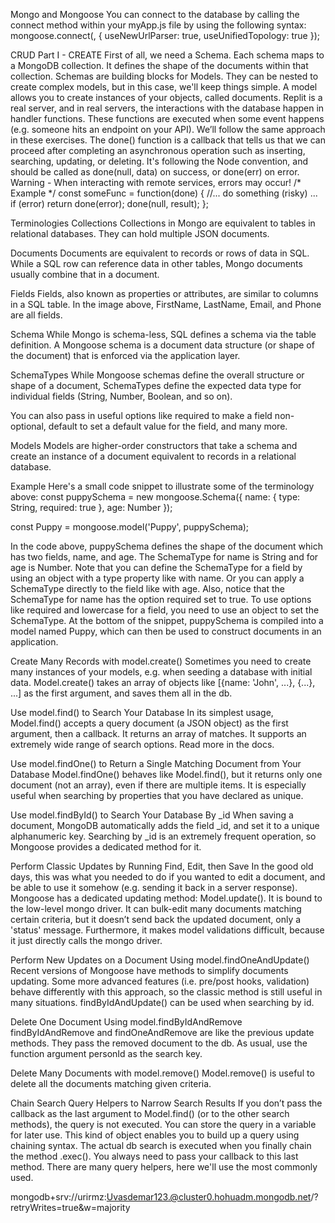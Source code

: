 Mongo and Mongoose
You can connect to the database by calling the connect method within your myApp.js file by using the following syntax:
mongoose.connect(<Your URI>, { useNewUrlParser: true, useUnifiedTopology: true });

CRUD Part I - CREATE
First of all, we need a Schema. Each schema maps to a MongoDB collection. It defines the shape of the documents within that collection. Schemas are building blocks for Models. They can be nested to create complex models, but in this case, we'll keep things simple. A model allows you to create instances of your objects, called documents.
Replit is a real server, and in real servers, the interactions with the database happen in handler functions. These functions are executed when some event happens (e.g. someone hits an endpoint on your API). We’ll follow the same approach in these exercises. The done() function is a callback that tells us that we can proceed after completing an asynchronous operation such as inserting, searching, updating, or deleting. It's following the Node convention, and should be called as done(null, data) on success, or done(err) on error.
Warning - When interacting with remote services, errors may occur!
/* Example */
const someFunc = function(done) {
  //... do something (risky) ...
  if (error) return done(error);
  done(null, result);
};

Terminologies
Collections
Collections in Mongo are equivalent to tables in relational databases. They can hold multiple JSON documents.

Documents
Documents are equivalent to records or rows of data in SQL. While a SQL row can reference data in other tables, Mongo documents usually combine that in a document.

Fields
Fields, also known as properties or attributes, are similar to columns in a SQL table. In the image above, FirstName, LastName, Email, and Phone are all fields.

Schema
While Mongo is schema-less, SQL defines a schema via the table definition. A Mongoose schema is a document data structure (or shape of the document) that is enforced via the application layer.

SchemaTypes
While Mongoose schemas define the overall structure or shape of a document, SchemaTypes define the expected data type for individual fields (String, Number, Boolean, and so on).

You can also pass in useful options like required to make a field non-optional, default to set a default value for the field, and many more.

Models
Models are higher-order constructors that take a schema and create an instance of a document equivalent to records in a relational database.

Example
Here's a small code snippet to illustrate some of the terminology above:
const puppySchema = new mongoose.Schema({
  name: {
    type: String,
    required: true
  },
  age: Number
});

const Puppy = mongoose.model('Puppy', puppySchema);

In the code above, puppySchema defines the shape of the document which has two fields, name, and age.
The SchemaType for name is String and for age is Number. Note that you can define the SchemaType for a field by using an object with a type property like with name. Or you can apply a SchemaType directly to the field like with age.
Also, notice that the SchemaType for name has the option required set to true. To use options like required and lowercase for a field, you need to use an object to set the SchemaType.
At the bottom of the snippet, puppySchema is compiled into a model named Puppy, which can then be used to construct documents in an application.

Create Many Records with model.create()
Sometimes you need to create many instances of your models, e.g. when seeding a database with initial data. Model.create() takes an array of objects like [{name: 'John', ...}, {...}, ...] as the first argument, and saves them all in the db.

Use model.find() to Search Your Database
In its simplest usage, Model.find() accepts a query document (a JSON object) as the first argument, then a callback. It returns an array of matches. It supports an extremely wide range of search options. Read more in the docs.

Use model.findOne() to Return a Single Matching Document from Your Database
Model.findOne() behaves like Model.find(), but it returns only one document (not an array), even if there are multiple items. It is especially useful when searching by properties that you have declared as unique.

Use model.findById() to Search Your Database By _id
When saving a document, MongoDB automatically adds the field _id, and set it to a unique alphanumeric key. Searching by _id is an extremely frequent operation, so Mongoose provides a dedicated method for it.

Perform Classic Updates by Running Find, Edit, then Save
In the good old days, this was what you needed to do if you wanted to edit a document, and be able to use it somehow (e.g. sending it back in a server response). Mongoose has a dedicated updating method: Model.update(). It is bound to the low-level mongo driver. It can bulk-edit many documents matching certain criteria, but it doesn’t send back the updated document, only a 'status' message. Furthermore, it makes model validations difficult, because it just directly calls the mongo driver.

Perform New Updates on a Document Using model.findOneAndUpdate()
Recent versions of Mongoose have methods to simplify documents updating. Some more advanced features (i.e. pre/post hooks, validation) behave differently with this approach, so the classic method is still useful in many situations. findByIdAndUpdate() can be used when searching by id.

Delete One Document Using model.findByIdAndRemove
findByIdAndRemove and findOneAndRemove are like the previous update methods. They pass the removed document to the db. As usual, use the function argument personId as the search key.

Delete Many Documents with model.remove()
Model.remove() is useful to delete all the documents matching given criteria.

Chain Search Query Helpers to Narrow Search Results
If you don’t pass the callback as the last argument to Model.find() (or to the other search methods), the query is not executed. You can store the query in a variable for later use. This kind of object enables you to build up a query using chaining syntax. The actual db search is executed when you finally chain the method .exec(). You always need to pass your callback to this last method. There are many query helpers, here we'll use the most commonly used.

mongodb+srv://urirmz:Uvasdemar123.@cluster0.hohuadm.mongodb.net/?retryWrites=true&w=majority